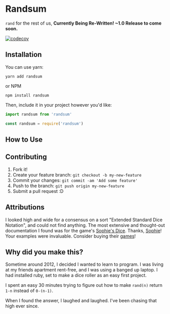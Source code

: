 # Randsum

`rand` for the rest of us, **Currently Being Re-Written! ~1.0 Release to come soon.**

[![codecov](https://codecov.io/gh/alxjrvs/randsum/branch/master/graph/badge.svg)](https://codecov.io/gh/alxjrvs/randsum)

## Installation

You can use yarn:

`yarn add randsum`

or NPM

`npm install randsum`

Then, include it in your project however you'd like:

```js
import randsum from 'randsum'

const randsum = require('randsum')
```

## How to Use

## Contributing

1. Fork it!
2. Create your feature branch: `git checkout -b my-new-feature`
3. Commit your changes: `git commit -am 'Add some feature'`
4. Push to the branch: `git push origin my-new-feature`
5. Submit a pull request :D

## Attributions

I looked high and wide for a consensus on a sort "Extended Standard Dice Notation", and could not find anything. The most extensive and thought-out documentation I found was for the game's [Sophie's Dice](https://sophiehoulden.com/dice/documentation/notation.html#keep). Thanks, [Sophie](https://www.patreon.com/SophieHoulden)! Your examples were invaluable. Consider buying their [games](https://sophieh.itch.io/)!

## Why did you make this?

Sometime around 2012, I decided I wanted to learn to program. I was living at my friends apartment rent-free, and I was using a banged up laptop. I had installed ruby, set to make a dice roller as an easy first project.

I spent an easy 30 minutes trying to figure out how to make `rand(n)` return `1-n` instead of `0-(n-1)`.

When I found the answer, I laughed and laughed. I've been chasing that high ever since.
